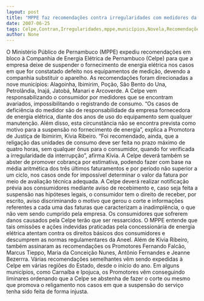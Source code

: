 ```yaml
---
layout: post
title: "MPPE faz recomendações contra irregularidades com medidores da Celpe em nove municípios"
date: 2007-06-25
tags: Celpe,Contran,Irregularidades,mppe,municípios,Novela,Recomendações
author: None
---
```

O Minist&eacute;rio P&uacute;blico de Pernambuco (MPPE) expediu recomenda&ccedil;&otilde;es em bloco &agrave; Companhia de Energia El&eacute;trica de Pernambuco (Celpe) para que a empresa deixe de suspender o fornecimento de energia el&eacute;trica nos casos em que for constatado defeito nos equipamentos de medi&ccedil;&atilde;o, devendo a companhia substituir o aparelho. As recomenda&ccedil;&otilde;es foram direcionadas a nove munic&iacute;pios: Alagoinha, Ibimirim, Po&ccedil;&atilde;o, S&atilde;o Bento do Una, Petrol&acirc;ndia, Inaj&aacute;, Jatob&aacute;, Manari e Arcoverde.
A Celpe vem responsabilizando o consumidor por medidores que se encontram avariados, impossibilitando o registrando de consumo. &ldquo;Os casos de defici&ecirc;ncia do medidor s&atilde;o de responsabilidade da empresa fornecedora de energia el&eacute;trica, diante dos anos de uso do equipamento sem qualquer manuten&ccedil;&atilde;o. Al&eacute;m disso, esta circunst&acirc;ncia n&atilde;o se encontra prevista como motivo para a suspens&atilde;o no fornecimento de energia&rdquo;, explica a Promotora de Justi&ccedil;a de Ibimirim, K&iacute;via Ribeiro.
&ldquo;Foi recomendado, ainda, que a religa&ccedil;&atilde;o das unidades de consumo deve ser feita no prazo m&aacute;ximo de quatro horas, sem qualquer &ocirc;nus para o consumidor, quando for verificada a irregularidade da interrup&ccedil;&atilde;o&rdquo;, afirma K&iacute;via. A Celpe dever&aacute; tamb&eacute;m se abster de promover cobran&ccedil;a por estimativa, podendo fazer com base na m&eacute;dia aritm&eacute;tica dos tr&ecirc;s &uacute;ltimos faturamentos e por per&iacute;odo n&atilde;o superior a um ciclo, nos casos onde for imposs&iacute;vel determinar o valor da fatura por meio de avalia&ccedil;&atilde;o t&eacute;cnica adequada.
A Celpe dever&aacute; realizar notifica&ccedil;&atilde;o pr&eacute;via aos consumidores mediante aviso de recebimento e, caso seja feita a suspens&atilde;o nas hip&oacute;teses legais, o consumidor tem o direito de receber, por escrito, aviso discriminando o motivo que gerou o corte e informa&ccedil;&otilde;es referentes a cada uma das faturas que caracterizam a inadimpl&ecirc;ncia, o que n&atilde;o vem sendo cumprido pela empresa. Os consumidores que sofrerem danos causados pela Celpe ter&atilde;o que ser ressarcidos.
O MPPE entende que tais omiss&otilde;es e a&ccedil;&otilde;es indevidas praticadas pela concession&aacute;ria de energia el&eacute;trica atentam contra os direitos b&aacute;sicos dos consumidores e descumprem as normas regulamentares da Aneel. Al&eacute;m de K&iacute;via Ribeiro, tamb&eacute;m assinaram as recomenda&ccedil;&otilde;es os Promotores Fernando Falc&atilde;o, Marcus Tieppo, Maria da Concei&ccedil;&atilde;o Nunes, Ant&ocirc;nio Fernandes e Jeanne Bezerrra. 
V&aacute;rias recomenda&ccedil;&otilde;es semelhantes v&ecirc;m sendo expedidas &agrave; Celpe em v&aacute;rias regi&otilde;es do Estado, desde o in&iacute;cio do ano. Em alguns munic&iacute;pios, como Carna&iacute;ba e Ipojuca, os Promotores v&ecirc;m conseguindo liminares ordenando que a Celpe se abstenha de fazer o corte ou mesmo que promova o religamento nos casos em que a suspens&atilde;o do servi&ccedil;o tenha sido feita de forma injusta.  
